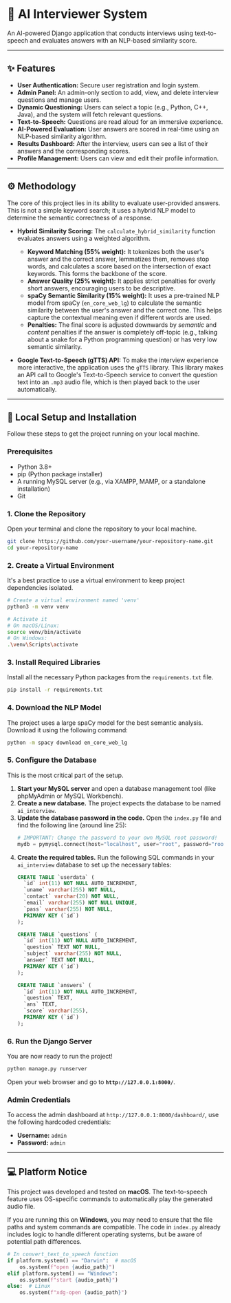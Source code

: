 # 🤖 AI Interviewer System

An AI-powered Django application that conducts interviews using text-to-speech and evaluates answers with an NLP-based similarity score.

-----

## ✨ Features

  * **User Authentication:** Secure user registration and login system.
  * **Admin Panel:** An admin-only section to add, view, and delete interview questions and manage users.
  * **Dynamic Questioning:** Users can select a topic (e.g., Python, C++, Java), and the system will fetch relevant questions.
  * **Text-to-Speech:** Questions are read aloud for an immersive experience.
  * **AI-Powered Evaluation:** User answers are scored in real-time using an NLP-based similarity algorithm.
  * **Results Dashboard:** After the interview, users can see a list of their answers and the corresponding scores.
  * **Profile Management:** Users can view and edit their profile information.

-----

## ⚙️ Methodology

The core of this project lies in its ability to evaluate user-provided answers. This is not a simple keyword search; it uses a hybrid NLP model to determine the semantic correctness of a response.

  * **Hybrid Similarity Scoring:** The `calculate_hybrid_similarity` function evaluates answers using a weighted algorithm.

      * **Keyword Matching (55% weight):** It tokenizes both the user's answer and the correct answer, lemmatizes them, removes stop words, and calculates a score based on the intersection of exact keywords. This forms the backbone of the score.
      * **Answer Quality (25% weight):** It applies strict penalties for overly short answers, encouraging users to be descriptive.
      * **spaCy Semantic Similarity (15% weight):** It uses a pre-trained NLP model from spaCy (`en_core_web_lg`) to calculate the semantic similarity between the user's answer and the correct one. This helps capture the contextual meaning even if different words are used.
      * **Penalties:** The final score is adjusted downwards by *semantic* and *content* penalties if the answer is completely off-topic (e.g., talking about a snake for a Python programming question) or has very low semantic similarity.

  * **Google Text-to-Speech (gTTS) API:** To make the interview experience more interactive, the application uses the `gTTS` library. This library makes an API call to Google's Text-to-Speech service to convert the question text into an `.mp3` audio file, which is then played back to the user automatically.

-----

## 🚀 Local Setup and Installation

Follow these steps to get the project running on your local machine.

### Prerequisites

  * Python 3.8+
  * pip (Python package installer)
  * A running MySQL server (e.g., via XAMPP, MAMP, or a standalone installation)
  * Git

### 1\. Clone the Repository

Open your terminal and clone the repository to your local machine.

```bash
git clone https://github.com/your-username/your-repository-name.git
cd your-repository-name
```

### 2\. Create a Virtual Environment

It's a best practice to use a virtual environment to keep project dependencies isolated.

```bash
# Create a virtual environment named 'venv'
python3 -m venv venv

# Activate it
# On macOS/Linux:
source venv/bin/activate
# On Windows:
.\venv\Scripts\activate
```

### 3\. Install Required Libraries

Install all the necessary Python packages from the `requirements.txt` file.

```bash
pip install -r requirements.txt
```

### 4\. Download the NLP Model

The project uses a large spaCy model for the best semantic analysis. Download it using the following command:

```bash
python -m spacy download en_core_web_lg
```

### 5\. Configure the Database

This is the most critical part of the setup.

1.  **Start your MySQL server** and open a database management tool (like phpMyAdmin or MySQL Workbench).
2.  **Create a new database.** The project expects the database to be named `ai_interview`.
3.  **Update the database password in the code.** Open the `index.py` file and find the following line (around line 25):
    ```python
    # IMPORTANT: Change the password to your own MySQL root password!
    mydb = pymysql.connect(host="localhost", user="root", password="root", database="ai_interview")
    ```
4.  **Create the required tables.** Run the following SQL commands in your `ai_interview` database to set up the necessary tables:
    ```sql
    CREATE TABLE `userdata` (
      `id` int(11) NOT NULL AUTO_INCREMENT,
      `uname` varchar(255) NOT NULL,
      `contact` varchar(20) NOT NULL,
      `email` varchar(255) NOT NULL UNIQUE,
      `pass` varchar(255) NOT NULL,
      PRIMARY KEY (`id`)
    );

    CREATE TABLE `questions` (
      `id` int(11) NOT NULL AUTO_INCREMENT,
      `question` TEXT NOT NULL,
      `subject` varchar(255) NOT NULL,
      `answer` TEXT NOT NULL,
      PRIMARY KEY (`id`)
    );

    CREATE TABLE `answers` (
      `id` int(11) NOT NULL AUTO_INCREMENT,
      `question` TEXT,
      `ans` TEXT,
      `score` varchar(255),
      PRIMARY KEY (`id`)
    );
    ```

### 6\. Run the Django Server

You are now ready to run the project\!

```bash
python manage.py runserver
```

Open your web browser and go to **`http://127.0.0.1:8000/`**.

### Admin Credentials

To access the admin dashboard at `http://127.0.0.1:8000/dashboard/`, use the following hardcoded credentials:

  * **Username:** `admin`
  * **Password:** `admin`

-----

## 💻 Platform Notice

This project was developed and tested on **macOS**. The text-to-speech feature uses OS-specific commands to automatically play the generated audio file.

If you are running this on **Windows**, you may need to ensure that the file paths and system commands are compatible. The code in `index.py` already includes logic to handle different operating systems, but be aware of potential path differences.

```python
# In convert_text_to_speech function
if platform.system() == "Darwin":  # macOS
    os.system(f"open {audio_path}")
elif platform.system() == "Windows":
    os.system(f"start {audio_path}")
else:  # Linux
    os.system(f"xdg-open {audio_path}")

```
